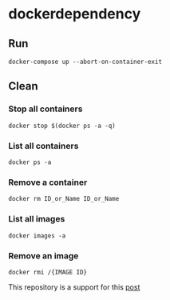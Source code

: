 # dockerdependency

## Run

```code
docker-compose up --abort-on-container-exit
```

## Clean

### Stop all containers

```code
docker stop $(docker ps -a -q)
```

### List all containers

```code
docker ps -a
```

### Remove a container

```code
docker rm ID_or_Name ID_or_Name
```

### List all images

```code
docker images -a
```

### Remove an image

```code
docker rmi /{IMAGE ID}
```

This repository is a support for this [post](https://thecloudblog.net/post/integration-tests-in-azure-pipelines-with-asp.net-core-and-sql-on-docker/)
